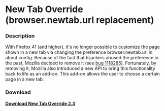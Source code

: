 # New Tab Override (browser.newtab.url replacement)

### Description
With Firefox 41 (and higher), it's no longer possible to customize the page shown in a new tab via changing the
preference browser.newtab.url in about.config. Because of the fact that hijackers abused the preference in the past,
Mozilla decided to remove it (see [bug 1118285](https://bugzilla.mozilla.org/show_bug.cgi?id=1118285)). Fortunately,
by removing it, Mozilla also introduced a new API to bring this functionality back to life as an add-on. This add-on
allows the user to choose a certain page in a new tab.
### Download
**[Download New Tab Override 2.3](https://addons.mozilla.org/en-US/firefox/addon/new-tab-override/)**
